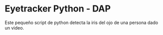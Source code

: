 # Eyetracker Python - DAP

Este pequeño script de python detecta la iris del ojo de una persona dado un video.
